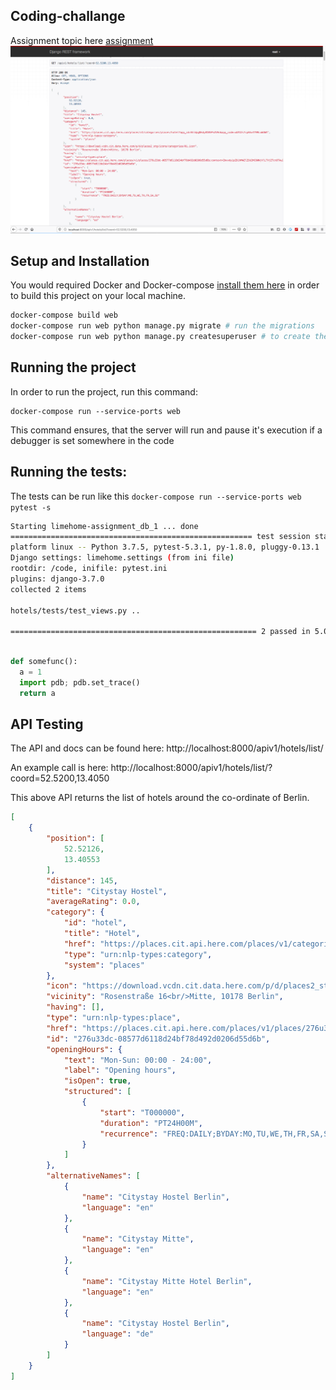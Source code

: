 Coding-challange
--------------

Assignment topic here [assignment](./assignment.md)
![Screenshot](./limehome.png)

## Setup and Installation

You would required Docker and Docker-compose [install them here](https://docs.docker.com/install/) in order to build this project on your local machine.

```sh
docker-compose build web
docker-compose run web python manage.py migrate # run the migrations
docker-compose run web python manage.py createsuperuser # to create the superuser
```


## Running the project

In order to run the project, run this command:

```
docker-compose run --service-ports web
```

This command ensures, that the server will run and pause it's execution if a debugger is set somewhere
in the code


## Running the tests:

The tests can be run like this `docker-compose run --service-ports web pytest -s`

```sh
Starting limehome-assignment_db_1 ... done
====================================================== test session starts =======================================================
platform linux -- Python 3.7.5, pytest-5.3.1, py-1.8.0, pluggy-0.13.1
Django settings: limehome.settings (from ini file)
rootdir: /code, inifile: pytest.ini
plugins: django-3.7.0
collected 2 items

hotels/tests/test_views.py ..

======================================================= 2 passed in 5.05s ========================================================
```

```python

def somefunc():
  a = 1
  import pdb; pdb.set_trace()
  return a
```


## API Testing

The API and docs can be found here: http://localhost:8000/apiv1/hotels/list/

An example call is here: http://localhost:8000/apiv1/hotels/list/?coord=52.5200,13.4050

This above API returns the list of hotels around the co-ordinate of Berlin.


```json
[
    {
        "position": [
            52.52126,
            13.40553
        ],
        "distance": 145,
        "title": "Citystay Hostel",
        "averageRating": 0.0,
        "category": {
            "id": "hotel",
            "title": "Hotel",
            "href": "https://places.cit.api.here.com/places/v1/categories/places/hotel?app_id=ShldpgNkdy810hPnZVHn&app_code=uUA12s7cp6hx4T9RcuWdWA",
            "type": "urn:nlp-types:category",
            "system": "places"
        },
        "icon": "https://download.vcdn.cit.data.here.com/p/d/places2_stg/icons/categories/01.icon",
        "vicinity": "Rosenstraße 16<br/>Mitte, 10178 Berlin",
        "having": [],
        "type": "urn:nlp-types:place",
        "href": "https://places.cit.api.here.com/places/v1/places/276u33dc-08577d6118d24bf78d492d0206d55d6b;context=Zmxvdy1pZD1iNDU1NThjOC02MmI5LTUyYTItOWYzZC1hNjcyMmU0NzdlYjlfMTU3NjIzNDgxNDcxNl8wXzUxNTgmcmFuaz0w?app_id=ShldpgNkdy810hPnZVHn&app_code=uUA12s7cp6hx4T9RcuWdWA",
        "id": "276u33dc-08577d6118d24bf78d492d0206d55d6b",
        "openingHours": {
            "text": "Mon-Sun: 00:00 - 24:00",
            "label": "Opening hours",
            "isOpen": true,
            "structured": [
                {
                    "start": "T000000",
                    "duration": "PT24H00M",
                    "recurrence": "FREQ:DAILY;BYDAY:MO,TU,WE,TH,FR,SA,SU"
                }
            ]
        },
        "alternativeNames": [
            {
                "name": "Citystay Hostel Berlin",
                "language": "en"
            },
            {
                "name": "Citystay Mitte",
                "language": "en"
            },
            {
                "name": "Citystay Mitte Hotel Berlin",
                "language": "en"
            },
            {
                "name": "Citystay Hostel Berlin",
                "language": "de"
            }
        ]
    }
]
```



